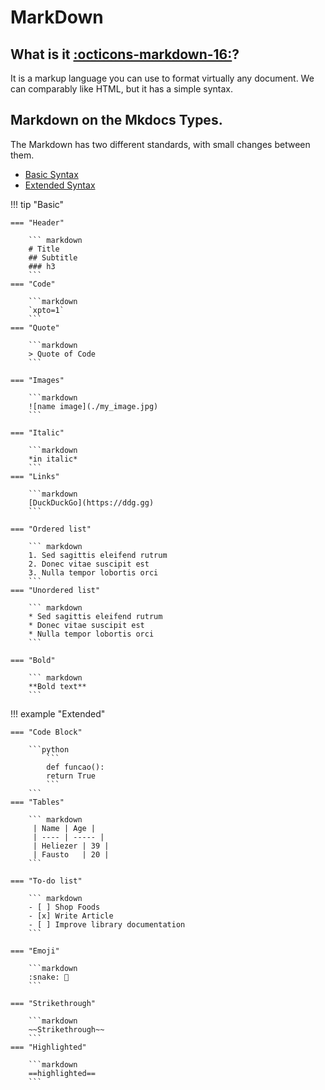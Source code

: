 # MarkDown


## What is it [:octicons-markdown-16:](https://www.markdownguide.org/)?

It is a markup language you can use to format virtually any document.
We can comparably like HTML, but it has a simple syntax.

## Markdown on the Mkdocs Types.

The Markdown has two different standards, with small changes between them.

* [Basic Syntax](https://www.markdownguide.org/basic-syntax/)
* [Extended Syntax](https://www.markdownguide.org/extended-syntax/)


!!! tip "Basic"

    === "Header"

        ``` markdown
        # Title
        ## Subtitle
        ### h3
        ```
    === "Code"

        ```markdown
        `xpto=1`
        ```
    === "Quote"

        ```markdown
        > Quote of Code
        ```
    
    === "Images"

        ```markdown
        ![name image](./my_image.jpg)
        ```

    === "Italic"

        ```markdown
        *in italic*
        ```
    === "Links"

        ```markdown
        [DuckDuckGo](https://ddg.gg)
        ```
    
    === "Ordered list"

        ``` markdown
        1. Sed sagittis eleifend rutrum
        2. Donec vitae suscipit est
        3. Nulla tempor lobortis orci
        ```
    === "Unordered list"

        ``` markdown
        * Sed sagittis eleifend rutrum
        * Donec vitae suscipit est
        * Nulla tempor lobortis orci
        ```

    === "Bold"

        ``` markdown
        **Bold text**
        ```



!!! example "Extended"

    === "Code Block"

        ```python
            ```
            def funcao():
            return True
            ```
        ```
    === "Tables"

        ``` markdown
         | Name | Age |
         | ---- | ----- |
         | Heliezer | 39 |
         | Fausto   | 20 |
        ```

    === "To-do list"

        ``` markdown
        - [ ] Shop Foods
        - [x] Write Article
        - [ ] Improve library documentation
        ```

    === "Emoji"

        ```markdown
        :snake: 🐍
        ```

    === "Strikethrough"

        ```markdown
        ~~Strikethrough~~
        ```
    === "Highlighted"

        ```markdown
        ==highlighted==
        ```